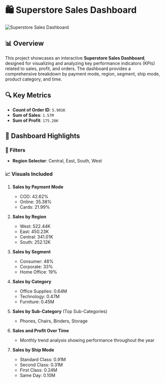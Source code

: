 
# 🛍️ Superstore Sales Dashboard

![Superstore Sales Dashboard](./d00c05d6-c18b-44ee-81f6-9a41f3743df6.png)

## 📊 Overview

This project showcases an interactive **Superstore Sales Dashboard**, designed for visualizing and analyzing key performance indicators (KPIs) related to sales, profit, and orders. The dashboard provides a comprehensive breakdown by payment mode, region, segment, ship mode, product category, and time.

## 🔍 Key Metrics

- **Count of Order ID**: `5.901K`
- **Sum of Sales**: `1.57M`
- **Sum of Profit**: `175.26K`

## 📁 Dashboard Highlights

### 🔄 Filters
- **Region Selector**: Central, East, South, West

### 📈 Visuals Included

1. **Sales by Payment Mode**
   - COD: 42.62%
   - Online: 35.38%
   - Cards: 21.99%

2. **Sales by Region**
   - West: 522.44K
   - East: 450.23K
   - Central: 341.01K
   - South: 252.12K

3. **Sales by Segment**
   - Consumer: 48%
   - Corporate: 33%
   - Home Office: 19%

4. **Sales by Category**
   - Office Supplies: 0.64M
   - Technology: 0.47M
   - Furniture: 0.45M

5. **Sales by Sub-Category** (Top Sub-Categories)
   - Phones, Chairs, Binders, Storage

6. **Sales and Profit Over Time**
   - Monthly trend analysis showing performance throughout the year

7. **Sales by Ship Mode**
   - Standard Class: 0.91M
   - Second Class: 0.31M
   - First Class: 0.24M
   - Same Day: 0.10M
